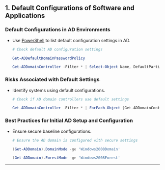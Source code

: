## 1. **Default Configurations of Software and Applications**

### **Default Configurations in AD Environments**

- Use [PowerShell](https://learn.microsoft.com/en-us/powershell/module/activedirectory/get-addomain?view=windowsserver2022-ps) to list default configuration settings in AD.

	```powershell
	# Check default AD configuration settings
 
	Get-ADDefaultDomainPasswordPolicy
 
	Get-ADDomainController -Filter * | Select-Object Name, DefaultPartition
	```

### **Risks Associated with Default Settings**

- Identify systems using default configurations.

	```powershell
	# Check if AD domain controllers use default settings
 
	Get-ADDomainController -Filter * | ForEach-Object {Get-ADDomainControllerSettings -Identity $_.Name}
	```

### **Best Practices for Initial AD Setup and Configuration**

- Ensure secure baseline configurations.

	```powershell
	# Ensure the AD domain is configured with secure settings
 
	(Get-ADDomain).DomainMode -ge 'Windows2008Domain'
 
	(Get-ADDomain).ForestMode -ge 'Windows2008Forest'
	```

---
